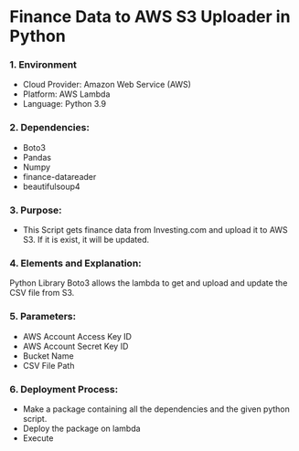 # Finance Data to AWS S3 Uploader in Python

### 1. Environment
- Cloud Provider: Amazon Web Service (AWS)
- Platform: AWS Lambda
- Language: Python 3.9

### 2. Dependencies:
- Boto3
- Pandas
- Numpy
- finance-datareader
- beautifulsoup4

### 3. Purpose:
- This Script gets finance data from Investing.com and upload it to AWS S3. If it is exist, it will be updated.
### 4. Elements and Explanation:
Python Library Boto3 allows the lambda to get and upload and update the CSV file from S3.
### 5. Parameters:
  - AWS Account Access Key ID
  - AWS Account Secret Key ID
  - Bucket Name
  - CSV File Path

### 6. Deployment Process:
  - Make a package containing all the dependencies and the given python script.
  - Deploy the package on lambda
  - Execute
